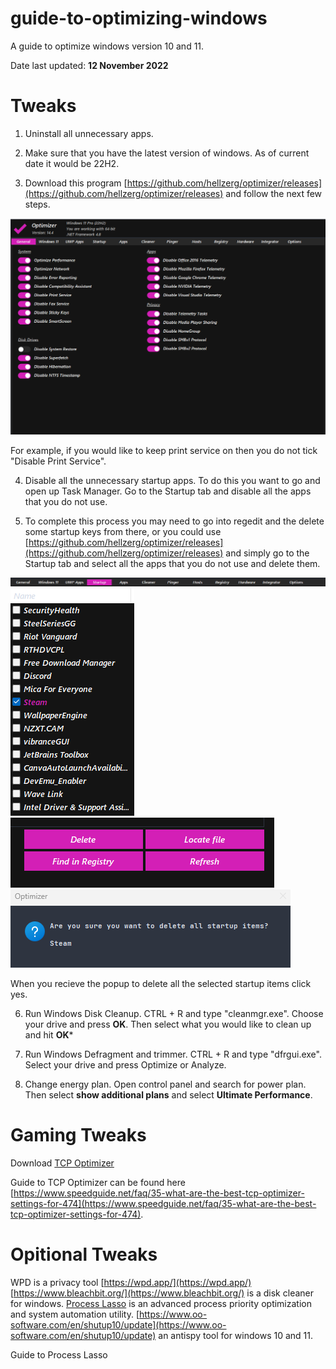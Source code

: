 # guide-to-optimizing-windows
A guide to optimize windows version 10 and 11.

Date last updated: **12 November 2022**

# **Tweaks**

1. Uninstall all unnecessary apps.

2. Make sure that you have the latest version of windows. As of current date it would be 22H2. 

3. Download this program [https://github.com/hellzerg/optimizer/releases](https://github.com/hellzerg/optimizer/releases) and follow the next few steps.

<img src="optimizer.png" alt="Optimizer" title="Optimizer">

For example, if you would like to keep print service on then you do not tick "Disable Print Service".

4. Disable all the unnecessary startup apps. To do this you want to go and open up Task Manager. Go to the Startup tab and disable all the apps that you do not use.

5. To complete this process you may need to go into regedit and the delete some startup keys from there, or you could use [https://github.com/hellzerg/optimizer/releases](https://github.com/hellzerg/optimizer/releases) and simply go to the Startup tab and select all the apps that you do not use and delete them.

<img src="tab1.png" alt="Optimizer" title="Optimizer">
<img src="tab2.png" alt="Optimizer" title="Optimizer">
<img src="tab3.png" alt="Optimizer" title="Optimizer">

<img src="tab4.png" alt="Optimizer" title="Optimizer">

When you recieve the popup to delete all the selected startup items click yes.

6. Run Windows Disk Cleanup. CTRL + R and type "cleanmgr.exe". Choose your drive and press **OK**. Then select what you would like to clean up and hit **OK***

8. Run Windows Defragment and trimmer. CTRL + R and type "dfrgui.exe". Select your drive and press Optimize or Analyze.

9. Change energy plan. Open control panel and search for power plan. Then select **show additional plans** and select **Ultimate Performance**.





# **Gaming Tweaks**
Download [TCP Optimizer](https://www.speedguide.net/downloads.php)

Guide to TCP Optimizer can be found here [https://www.speedguide.net/faq/35-what-are-the-best-tcp-optimizer-settings-for-474](https://www.speedguide.net/faq/35-what-are-the-best-tcp-optimizer-settings-for-474).

	


# **Opitional Tweaks**
WPD is a privacy tool [https://wpd.app/](https://wpd.app/)
[https://www.bleachbit.org/](https://www.bleachbit.org/) is a disk cleaner for windows.
[Process Lasso](https://bitsum.com/) is an advanced process priority optimization and system automation utility.
[https://www.oo-software.com/en/shutup10/update](https://www.oo-software.com/en/shutup10/update) an antispy tool for windows 10 and 11.


Guide to Process Lasso
